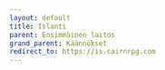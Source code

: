 ```yaml
---
layout: default
title: Islanti
parent: Ensimmäinen laitos
grand_parent: Käännökset
redirect_to: https://is.cairnrpg.com
---
```

